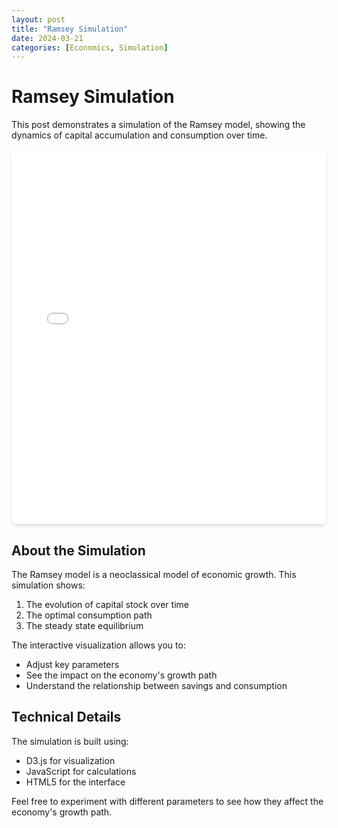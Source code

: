 ```yaml
---
layout: post
title: "Ramsey Simulation"
date: 2024-03-21
categories: [Economics, Simulation]
---
```


# Ramsey Simulation

This post demonstrates a simulation of the Ramsey model, showing the dynamics of capital accumulation and consumption over time.

<div class="ramsey-simulation">
    <iframe src="/assets/ramsey-simulation.html" 
            style="width: 100%; height: 600px; border: none; border-radius: 0.5rem; box-shadow: 0 4px 6px -1px rgba(0, 0, 0, 0.1), 0 2px 4px -1px rgba(0, 0, 0, 0.06);"
            title="Ramsey Model Simulation">
    </iframe>
</div>

## About the Simulation

The Ramsey model is a neoclassical model of economic growth. This simulation shows:

1. The evolution of capital stock over time
2. The optimal consumption path
3. The steady state equilibrium

The interactive visualization allows you to:
- Adjust key parameters
- See the impact on the economy's growth path
- Understand the relationship between savings and consumption

## Technical Details

The simulation is built using:
- D3.js for visualization
- JavaScript for calculations
- HTML5 for the interface

Feel free to experiment with different parameters to see how they affect the economy's growth path. 